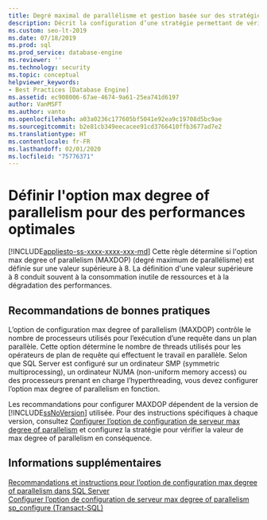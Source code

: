 ```yaml
---
title: Degré maximal de parallélisme et gestion basée sur des stratégies
description: Décrit la configuration d’une stratégie permettant de vérifier la valeur du degré maximal de parallélisme dans le cadre de la gestion basée sur des stratégies pour SQL Server.
ms.custom: seo-lt-2019
ms.date: 07/18/2019
ms.prod: sql
ms.prod_service: database-engine
ms.reviewer: ''
ms.technology: security
ms.topic: conceptual
helpviewer_keywords:
- Best Practices [Database Engine]
ms.assetid: ec908006-67ae-4674-9a61-25ea741d6197
author: VanMSFT
ms.author: vanto
ms.openlocfilehash: a03a0236c177605bf5041e92ea9c19708d5bc9ae
ms.sourcegitcommit: b2e81cb349eecacee91cd3766410ffb3677ad7e2
ms.translationtype: HT
ms.contentlocale: fr-FR
ms.lasthandoff: 02/01/2020
ms.locfileid: "75776371"
---
```

# <a name="set-the-max-degree-of-parallelism-option-for-optimal-performance"></a>Définir l'option max degree of parallelism pour des performances optimales
[!INCLUDE[appliesto-ss-xxxx-xxxx-xxx-md](../../includes/appliesto-ss-xxxx-xxxx-xxx-md.md)]
  Cette règle détermine si l'option max degree of parallelism (MAXDOP) (degré maximum de parallélisme) est définie sur une valeur supérieure à 8. La définition d'une valeur supérieure à 8 conduit souvent à la consommation inutile de ressources et à la dégradation des performances.  
  
## <a name="best-practice-recommendations"></a>Recommandations de bonnes pratiques  
 L’option de configuration max degree of parallelism (MAXDOP) contrôle le nombre de processeurs utilisés pour l’exécution d’une requête dans un plan parallèle. Cette option détermine le nombre de threads utilisés pour les opérateurs de plan de requête qui effectuent le travail en parallèle. Selon que SQL Server est configuré sur un ordinateur SMP (symmetric multiprocessing), un ordinateur NUMA (non-uniform memory access) ou des processeurs prenant en charge l’hyperthreading, vous devez configurer l’option max degree of parallelism en fonction. 
 
 Les recommandations pour configurer MAXDOP dépendent de la version de [!INCLUDE[ssNoVersion](../../includes/ssnoversion-md.md)] utilisée. Pour des instructions spécifiques à chaque version, consultez [Configurer l’option de configuration de serveur max degree of parallelism](../../database-engine/configure-windows/configure-the-max-degree-of-parallelism-server-configuration-option.md#Guidelines) et configurez la stratégie pour vérifier la valeur de max degree of parallelism en conséquence.     
  
## <a name="for-more-information"></a>Informations supplémentaires  
 [Recommandations et instructions pour l’option de configuration max degree of parallelism dans SQL Server](https://go.microsoft.com/fwlink/?linkid=117786)    
 [Configurer l’option de configuration de serveur max degree of parallelism](../../database-engine/configure-windows/configure-the-max-degree-of-parallelism-server-configuration-option.md#Guidelines)     
 [sp_configure &#40;Transact-SQL&#41;](../../relational-databases/system-stored-procedures/sp-configure-transact-sql.md)     
  
